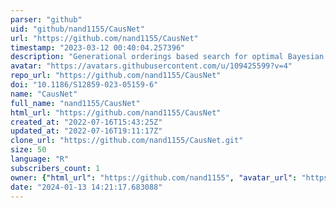 ```yaml
---
parser: "github"
uid: "github/nand1155/CausNet"
url: "https://github.com/nand1155/CausNet"
timestamp: "2023-03-12 00:40:04.257396"
description: "Generational orderings based search for optimal Bayesian networks via dynamic programming with parent set constraints"
avatar: "https://avatars.githubusercontent.com/u/109425599?v=4"
repo_url: "https://github.com/nand1155/CausNet"
doi: "10.1186/S12859-023-05159-6"
name: "CausNet"
full_name: "nand1155/CausNet"
html_url: "https://github.com/nand1155/CausNet"
created_at: "2022-07-16T15:43:25Z"
updated_at: "2022-07-16T19:11:17Z"
clone_url: "https://github.com/nand1155/CausNet.git"
size: 50
language: "R"
subscribers_count: 1
owner: {"html_url": "https://github.com/nand1155", "avatar_url": "https://avatars.githubusercontent.com/u/109425599?v=4", "login": "nand1155", "type": "User"}
date: "2024-01-13 14:21:17.683088"
---
```

